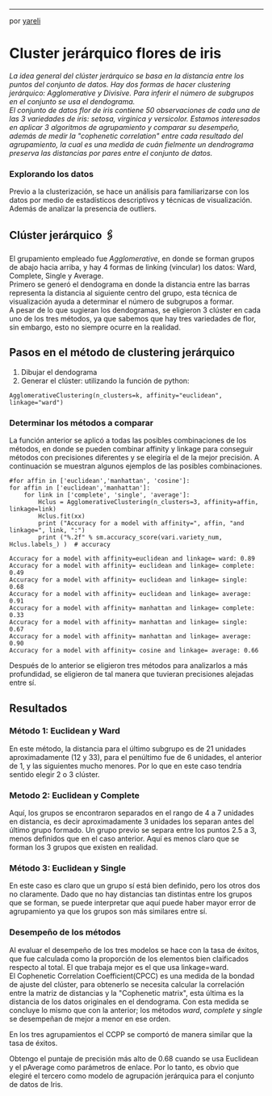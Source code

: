 


---
por [yareli](https://github.com/yarreli)



# Cluster jerárquico flores de iris

_La idea general del clúster jerárquico se basa en la distancia entre los puntos del conjunto de datos. 
Hay dos formas de hacer clustering jerárquico: Agglomerative y Divisive. Para inferir el número de subgrupos 
en el conjunto se usa el dendograma.<br>
El conjunto de datos flor de iris contiene 50 observaciones de cada una de las 3 variedades de iris: setosa, 
virginica y versicolor. Estamos interesados en aplicar 3 algoritmos de agrupamiento y comparar su 
desempeño, además de medir la "cophenetic correlation" entre cada resultado del agrupamiento, la cual
es una medida de cuán fielmente un dendrograma preserva las distancias por pares entre el conjunto de datos._

### Explorando los datos
Previo a la clusterización, se hace un análisis para familiarizarse con los datos por medio de estadísticos
descriptivos y técnicas de visualización. Además de  analizar la presencia de outliers.

## Clúster jerárquico 🖇️
El grupamiento empleado fue *Agglomerative*, en donde se forman grupos de abajo hacia arriba, y
hay 4 formas de linking (vincular) los datos: Ward, Complete, Single y Average. <br>
Primero se generó el dendograma en donde la distancia entre las barras representa la distancia al 
siguiente centro del grupo, esta técnica de visualización ayuda a determinar el número de subgrupos
a formar. <br>
A pesar de lo que sugieran los dendogramas, se eligieron 3 clúster en cada uno de los tres métodos, ya
que sabemos que hay tres variedades de flor, sin embargo, esto no siempre ocurre en la realidad.

## Pasos en el método de clustering jerárquico
1. Dibujar el dendograma
2. Generar el clúster: utilizando la función de python:
```
AgglomerativeClustering(n_clusters=k, affinity="euclidean", linkage="ward")
```
### Determinar los métodos a comparar
La función anterior se aplicó a todas las posibles combinaciones de los métodos, en donde se pueden combinar affinity y linkage para conseguir métodos con precisiones diferentes y se 
elegiría el de la mejor precisión. A continuación se muestran algunos ejemplos de las posibles combinaciones.
```
#for affin in ['euclidean','manhattan', 'cosine']:     
for affin in ['euclidean','manhattan']:
    for link in ['complete', 'single', 'average']:
        Hclus = AgglomerativeClustering(n_clusters=3, affinity=affin, linkage=link)
        Hclus.fit(xx)
        print ("Accuracy for a model with affinity=", affin, "and linkage=", link, ":")      
        print ("%.2f" % sm.accuracy_score(vari.variety_num, Hclus.labels_) )  # accuracy
        
Accuracy for a model with affinity=euclidean and linkage= ward: 0.89
Accuracy for a model with affinity= euclidean and linkage= complete: 0.49
Accuracy for a model with affinity= euclidean and linkage= single: 0.68
Accuracy for a model with affinity= euclidean and linkage= average: 0.91
Accuracy for a model with affinity= manhattan and linkage= complete: 0.33
Accuracy for a model with affinity= manhattan and linkage= single: 0.67
Accuracy for a model with affinity= manhattan and linkage= average: 0.90
Accuracy for a model with affinity= cosine and linkage= average: 0.66
```
Después de lo anterior se eligieron tres métodos para analizarlos a más profundidad, se eligieron de tal manera que
tuvieran precisiones alejadas entre sí.

## Resultados
### Método 1: Euclidean y Ward 
En este método, la distancia para el último subgrupo es de 21 unidades aproximadamente (12 y 33), para el penúltimo fue
de 6 unidades, el anterior de 1, y las siguientes mucho menores. Por lo que en este caso tendría 
sentido elegir 2 o 3 clúster.

### Metodo 2: Euclidean y Complete
Aquí, los grupos se encontraron separados en el rango de 4 a 7 unidades en distancia, es decir aproximadamente 3 unidades
los separan antes del último grupo formado. Un grupo previo se separa entre los puntos 2.5 a 3, menos definidos que en el caso anterior. Aquí es menos claro que se forman los 3 grupos que existen en realidad.

### Método 3: Euclidean y Single
En este caso es claro que un grupo sí está bien definido, pero los otros dos no claramente. Dado que no hay distancias tan distintas entre los grupos que se forman, se puede interpretar que aquí puede haber mayor error de agrupamiento ya que los grupos son más similares entre sí.

### Desempeño de los métodos
Al evaluar el desempeño de los tres modelos se hace con la tasa de éxitos, que fue calculada como la proporción de los elementos bien claificados respecto al total. El que trabaja mejor es el que usa linkage=ward.<br>
El Cophenetic Correlation Coefficient(CPCC) es una medida de la bondad de ajuste del clúster, para obtenerlo se necesita calcular la correlación entre la matriz de distancias y la "Cophenetic matrix", esta última es la distancia de los datos originales en el dendograma. Con esta medida se concluye lo mismo que con la anterior; los métodos *ward*, *complete* y *single* se desempeñan de mejor a menor en ese orden.

En los tres agrupamientos el CCPP se comportó de manera similar que la tasa de éxitos.



Obtengo el puntaje de precisión más alto de 0.68 cuando se usa Euclidean y el pAverage como parámetros de enlace. 
Por lo tanto, es obvio que elegiré el tercero como modelo de agrupación jerárquica para el conjunto de datos de Iris.


